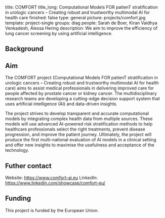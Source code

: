 title: COMFORT
title_long: Computational Models FOR patienT stratification in urologic cancers – Creating robust and trustworthy multimodal AI for health care
finished: false
type: general
picture: projects/comfort.jpg
template: project-single
groups: diag
people: Sarah de Boer, Kiran Vaidhya Venkadesh, Alessa Hering
description: We aim to improve the efficiency of lung cancer screening by using artificial intelligence. 

## Background

## Aim
The COMFORT project (Computational Models FOR patienT stratification in urologic cancers – Creating robust and trustworthy multimodal AI for health care) aims to assist medical professionals in delivering improved care for people affected by prostate cancer or kidney cancer. The multidisciplinary research teams are developing a cutting-edge decision support system that uses artificial intelligence (AI) and data-driven insights.

The project strives to develop transparent and accurate computational models by integrating complex health data from multiple sources. These models will use advanced AI-powered risk stratification methods to help healthcare professionals select the right treatments, prevent disease progression, and improve the patient journey. Ultimately, the project will produce the first multi-national evaluation of AI models in a clinical setting and offer new insights to maximise the usefulness and acceptance of the technology.

## Futher contact
Website: https://www.comfort-ai.eu
LinkedIn: https://www.linkedin.com/showcase/comfort-eu/

## Funding
This project is funded by the European Union.
